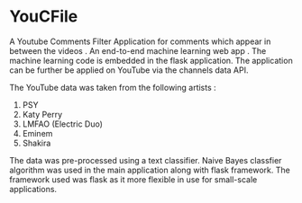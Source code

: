 # YouCFile
A Youtube Comments Filter Application for comments which appear in between the videos . An end-to-end machine learning web app . The machine learning code is embedded in the flask application. The application can be further be applied on YouTube via the channels data API.

The YouTube data was taken from the following artists :
1) PSY
2) Katy Perry
3) LMFAO (Electric Duo)
4) Eminem
5) Shakira

 The data was pre-processed using a text classifier. Naive Bayes classfier algorithm was used in the main application along with flask framework. The framework used was flask as   it more flexible in use for small-scale applications.



